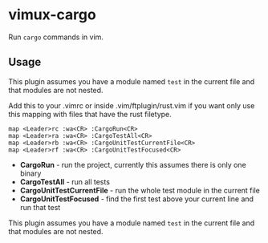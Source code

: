 # vimux-cargo

Run `cargo` commands in vim.

## Usage

This plugin assumes you have a module named `test` in the current file and that
modules are not nested.

Add this to your .vimrc or inside .vim/ftplugin/rust.vim if you want only use
this mapping with files that have the rust filetype.

```vim
map <Leader>rc :wa<CR> :CargoRun<CR>
map <Leader>ra :wa<CR> :CargoTestAll<CR>
map <Leader>rb :wa<CR> :CargoUnitTestCurrentFile<CR>
map <Leader>rf :wa<CR> :CargoUnitTestFocused<CR>
```

* **CargoRun** - run the project, currently this assumes there is only one
binary
* **CargoTestAll** - run all tests
* **CargoUnitTestCurrentFile** - run the whole test module in the current file
* **CargoUnitTestFocused** - find the first test above your current line and run
that test

This plugin assumes you have a module named `test` in the current file and that
modules are not nested.
